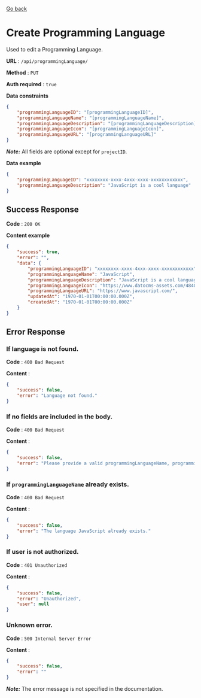 [Go back](../README.md)

# Create Programming Language

Used to edit a Programming Language.

**URL** : `/api/programmingLanguage/`

**Method** : `PUT`

**Auth required** : `true`

**Data constraints**

```json
{
	"programmingLanguageID": "[programmingLanguageID]",
	"programmingLanguageName": "[programmingLanguageName]",
	"programmingLanguageDescription": "[programmingLanguageDescription]",
	"programmingLanguageIcon": "[programmingLanguageIcon]",
	"programmingLanguageURL": "[programmingLanguageURL]"
}
```

**_Note:_** All fields are optional except for `projectID`.

**Data example**

```json
{
	"programmingLanguageID": "xxxxxxxx-xxxx-4xxx-xxxx-xxxxxxxxxxxx",
	"programmingLanguageDescription": "JavaScript is a cool language"
}
```

## Success Response

**Code** : `200 OK`

**Content example**

```json
{
	"success": true,
	"error": "",
	"data": {
		"programmingLanguageID": "xxxxxxxx-xxxx-4xxx-xxxx-xxxxxxxxxxxx",
		"programmingLanguageName": "JavaScript",
		"programmingLanguageDescription": "JavaScript is a cool language",
		"programmingLanguageIcon": "https://www.datocms-assets.com/48401/1637694888-javascript-logo.svg",
		"programmingLanguageURL": "https://www.javascript.com/",
		"updatedAt": "1970-01-01T00:00:00.000Z",
		"createdAt": "1970-01-01T00:00:00.000Z"
	}
}
```

## Error Response

### If language is not found.

**Code** : `400 Bad Request`

**Content** :

```json
{
	"success": false,
	"error": "Language not found."
}
```

### If no fields are included in the body.

**Code** : `400 Bad Request`

**Content** :

```json
{
	"success": false,
	"error": "Please provide a valid programmingLanguageName, programmingLanguageIcon, programmingLanguageDescription or programmingLanguageURL."
}
```

### If `programmingLanguageName` already exists.

**Code** : `400 Bad Request`

**Content** :

```json
{
	"success": false,
	"error": "The language JavaScript already exists."
}
```

### If user is not authorized.

**Code** : `401 Unauthorized`

**Content** :

```json
{
	"success": false,
	"error": "Unauthorized",
	"user": null
}
```

### Unknown error.

**Code** : `500 Internal Server Error`

**Content** :

```json
{
	"success": false,
	"error": ""
}
```

**_Note:_** The error message is not specified in the documentation.
